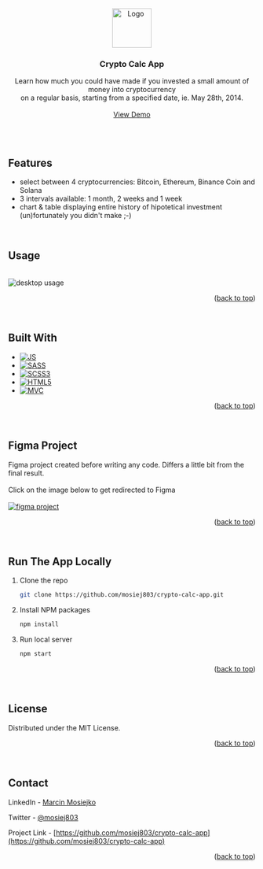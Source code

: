 <a name="readme-top"></a>

<!-- PROJECT LOGO -->
<br />
<div align="center">
  <a href="https://crypto-calc-app.netlify.app/">
    <img src="https://raw.githubusercontent.com/mosiej803/crypto-calc/main/src/img/favicon-192.png" alt="Logo" width="80" height="80">
  </a>

<h3 align="center">Crypto Calc App</h3>

  <p align="center">
    Learn how much you could have made if you invested a small amount of money into cryptocurrency<br />on a regular basis, starting from a specified date, ie. May 28th, 2014.
    <br />
    <br />
    <a href="https://crypto-calc-app.netlify.app/">View Demo</a>
  </p>
</div>

<br />
<br />

<!-- FEATURES -->
## Features

* select between 4 cryptocurrencies: Bitcoin, Ethereum, Binance Coin and Solana
* 3 intervals available: 1 month, 2 weeks and 1 week
* chart & table displaying entire history of hipotetical investment (un)fortunately you didn't make ;-)

<br />

<!-- SCREENSHOTS -->

## Usage
<br />
<img src="https://github.com/mosiej803/crypto-calc-app/blob/main/src/img/screenshots/crypto%20calc%20usage.gif" alt="desktop usage" />

<p align="right">(<a href="#readme-top">back to top</a>)</p>
<br />

<!-- BUILT WITH -->
## Built With

* [![JS][Javascript]][Javascript-url]
* [![SASS][SASS]][SASS-url]
* [![SCSS3][CSS3]][CSS3-url]
* [![HTML5][HTML5]][HTML5-url]
* [![MVC][MVC Architecture]][MVC-url]

<p align="right">(<a href="#readme-top">back to top</a>)</p>
<br />

<!-- FIGMA -->
## Figma Project
Figma project created before writing any code. Differs a little bit from the final result.
<br /><br />
Click on the image below to get redirected to Figma
<br />
<br />
<a href="https://www.figma.com/file/IHSDN2uXQi1w7GSJNJt6BN/Crypto-Calc-v1?node-id=0%3A1"><img src="https://github.com/mosiej803/crypto-calc-app/blob/main/src/img/screenshots/screenshot_1_figma.png" alt="figma project" /></a>


<p align="right">(<a href="#readme-top">back to top</a>)</p>
<br />



<!-- RUN LOCALLY -->
## Run The App Locally

1. Clone the repo
   ```sh
   git clone https://github.com/mosiej803/crypto-calc-app.git
   ```
2. Install NPM packages
   ```sh
   npm install
   ```
3. Run local server
   ```sh
   npm start
   ```

<p align="right">(<a href="#readme-top">back to top</a>)</p>
<br />

<!-- LICENSE -->
## License

Distributed under the MIT License.

<p align="right">(<a href="#readme-top">back to top</a>)</p>
<br />

<!-- CONTACT -->
## Contact

LinkedIn - [Marcin Mosiejko](https://www.linkedin.com/in/marcin-mosiejko-45937051/)

Twitter - [@mosiej803](https://twitter.com/mosiej803)

Project Link - [https://github.com/mosiej803/crypto-calc-app](https://github.com/mosiej803/crypto-calc-app)

<p align="right">(<a href="#readme-top">back to top</a>)</p>


<!-- LINKS -->

[Javascript]: https://img.shields.io/badge/JavaScript-323330?style=for-the-badge&logo=javascript&logoColor=F7DF1E
[Javascript-url]: https://www.javascript.com/

[CSS3]: https://img.shields.io/badge/CSS3-1572B6?style=for-the-badge&logo=css3&logoColor=white
[CSS3-url]: https://www.w3.org/Style/CSS/Overview.en.html

[SASS]: https://img.shields.io/badge/Sass-CC6699?style=for-the-badge&logo=sass&logoColor=white
[SASS-url]: https://sass-lang.com/

[HTML5]: https://img.shields.io/badge/HTML5-E34F26?style=for-the-badge&logo=html5&logoColor=white
[HTML5-url]: https://html5.org/

[MVC Architecture]: https://img.shields.io/badge/MVC-Architecture-green?style=for-the-badge
[MVC-url]: https://www.freecodecamp.org/news/the-model-view-controller-pattern-mvc-architecture-and-frameworks-explained/

